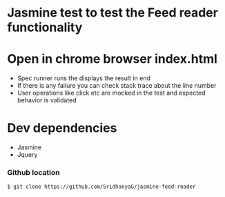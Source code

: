 # Jasmine test to test the Feed reader functionality

# Open in chrome browser index.html
  - Spec runner runs the displays the result in end
  - If there is any failure you can check stack trace about the line number
  - User operations like click etc are mocked in the test and expected behavior is validated

# Dev dependencies
  - Jasmine 
  - Jquery
  
### Github location
```sh
$ git clone https://github.com/SridhanyaG/jasmine-feed-reader
```
